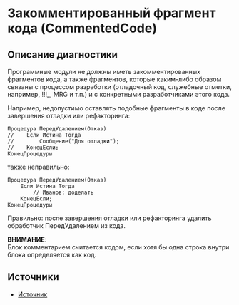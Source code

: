 # Закомментированный фрагмент кода (CommentedCode)

<!-- Блоки выше заполняются автоматически, не трогать -->
## Описание диагностики

Программные модули не должны иметь закомментированных фрагментов кода, а также фрагментов,
которые каким-либо образом связаны с процессом разработки (отладочный код, служебные отметки, например, !!!_, MRG и т.п.)
и с конкретными разработчиками этого кода.

Например, недопустимо оставлять подобные фрагменты в коде после завершения отладки или рефакторинга:

```bsl
Процедура ПередУдалением(Отказ)
//    Если Истина Тогда
//        Сообщение("Для отладки");
//    КонецЕсли;
КонецПроцедуры
```
также неправильно:
```bsl
Процедура ПередУдалением(Отказ)
    Если Истина Тогда
        // Иванов: доделать 
    КонецЕсли;
КонецПроцедуры
```

Правильно: после завершения отладки или рефакторинга удалить обработчик ПередУдалением из кода.

**ВНИМАНИЕ**:  
Блок комментарием считается кодом, если хотя бы одна строка внутри блока определяется как код. 

## Источники

* [Источник](https://its.1c.ru/db/v8std/content/456/hdoc)
